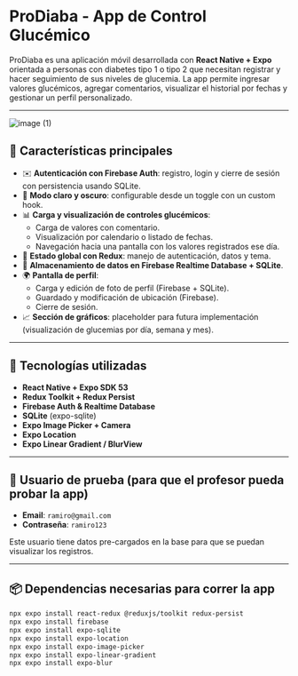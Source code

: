 # ProDiaba - App de Control Glucémico

ProDiaba es una aplicación móvil desarrollada con **React Native + Expo** orientada a personas con diabetes tipo 1 o tipo 2 que necesitan registrar y hacer seguimiento de sus niveles de glucemia. La app permite ingresar valores glucémicos, agregar comentarios, visualizar el historial por fechas y gestionar un perfil personalizado.

---

![image (1)](https://github.com/user-attachments/assets/6d99ac5d-c318-4044-844d-b5bccc710000)

## 🌟 Características principales

- ✉️ **Autenticación con Firebase Auth**: registro, login y cierre de sesión con persistencia usando SQLite.
- 🌌 **Modo claro y oscuro**: configurable desde un toggle con un custom hook.
- 📊 **Carga y visualización de controles glucémicos**:
  - Carga de valores con comentario.
  - Visualización por calendario o listado de fechas.
  - Navegación hacia una pantalla con los valores registrados ese día.
- 🧰 **Estado global con Redux**: manejo de autenticación, datos y tema.
- 📂 **Almacenamiento de datos en Firebase Realtime Database + SQLite**.
- 🌍 **Pantalla de perfil**:
  - Carga y edición de foto de perfil (Firebase + SQLite).
  - Guardado y modificación de ubicación (Firebase).
  - Cierre de sesión.
- 📈 **Sección de gráficos**: placeholder para futura implementación (visualización de glucemias por día, semana y mes).

---

## 🚀 Tecnologías utilizadas

- **React Native + Expo SDK 53**
- **Redux Toolkit + Redux Persist**
- **Firebase Auth & Realtime Database**
- **SQLite** (expo-sqlite)
- **Expo Image Picker + Camera**
- **Expo Location**
- **Expo Linear Gradient / BlurView**

---

## 👤 Usuario de prueba (para que el profesor pueda probar la app)

- **Email**: `ramiro@gmail.com`  
- **Contraseña**: `ramiro123`

Este usuario tiene datos pre-cargados en la base para que se puedan visualizar los registros.

---

## 📦 Dependencias necesarias para correr la app

```bash
npx expo install react-redux @reduxjs/toolkit redux-persist
npx expo install firebase
npx expo install expo-sqlite
npx expo install expo-location
npx expo install expo-image-picker
npx expo install expo-linear-gradient
npx expo install expo-blur
